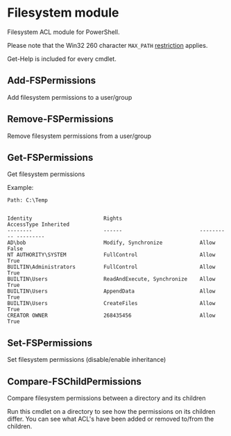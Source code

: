# Filesystem module

Filesystem ACL module for PowerShell.

Please note that the Win32 260 character `MAX_PATH` [restriction](https://msdn.microsoft.com/en-us/library/windows/desktop/aa365247\(v=vs.85\).aspx) applies.

Get-Help is included for every cmdlet.

## Add-FSPermissions
Add filesystem permissions to a user/group

## Remove-FSPermissions
Remove filesystem permissions from a user/group

## Get-FSPermissions
Get filesystem permissions

Example:
    
    
    Path: C:\Temp
    
    
    Identity                       Rights                         AccessType Inherited
    --------                       ------                         ---------- ---------
    AD\bob                         Modify, Synchronize            Allow      False
    NT AUTHORITY\SYSTEM            FullControl                    Allow      True
    BUILTIN\Administrators         FullControl                    Allow      True
    BUILTIN\Users                  ReadAndExecute, Synchronize    Allow      True
    BUILTIN\Users                  AppendData                     Allow      True
    BUILTIN\Users                  CreateFiles                    Allow      True
    CREATOR OWNER                  268435456                      Allow      True
    

## Set-FSPermissions
Set filesystem permissions (disable/enable inheritance)

## Compare-FSChildPermissions

Compare filesystem permissions between a directory and its children

Run this cmdlet on a directory to see how the permissions on its children differ.
You can see what ACL's have been added or removed to/from the children.
